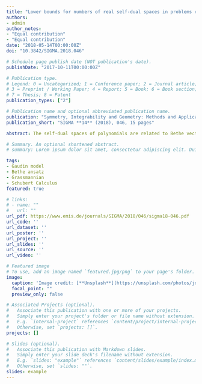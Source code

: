 ```yaml
---
title: "Lower bounds for numbers of real self-dual spaces in problems of Schubert calculus"
authors:
- admin
author_notes:
- "Equal contribution"
- "Equal contribution"
date: "2018-05-14T00:00:00Z"
doi: "10.3842/SIGMA.2018.046"

# Schedule page publish date (NOT publication's date).
publishDate: "2017-10-11T00:00:00Z"

# Publication type.
# Legend: 0 = Uncategorized; 1 = Conference paper; 2 = Journal article;
# 3 = Preprint / Working Paper; 4 = Report; 5 = Book; 6 = Book section;
# 7 = Thesis; 8 = Patent
publication_types: ["2"]

# Publication name and optional abbreviated publication name.
publication: "Symmetry, Integrability and Geometry: Methods and Applications (SIGMA) **14** (2018), 046, 15 pages"
publication_short: "SIGMA **14** (2018), 046, 15 pages"

abstract: The self-dual spaces of polynomials are related to Bethe vectors in the Gaudin model associated to the Lie algebras of types B and C. In this paper, we give lower bounds for the numbers of real self-dual spaces in intersections of Schubert varieties related to osculating flags in the Grassmannian. The higher Gaudin Hamiltonians are self-adjoint with respect to a nondegenerate indefinite Hermitian form. Our bound comes from the computation of the signature of this form.

# Summary. An optional shortened abstract.
# summary: Lorem ipsum dolor sit amet, consectetur adipiscing elit. Duis posuere tellus ac convallis placerat. Proin tincidunt magna sed ex sollicitudin condimentum.

tags:
- Gaudin model
- Bethe ansatz
- Grassmannian
- Schubert Calculus
featured: true

# links:
# - name: ""
#   url: ""
url_pdf: https://www.emis.de/journals/SIGMA/2018/046/sigma18-046.pdf
url_code: ''
url_dataset: ''
url_poster: ''
url_project: ''
url_slides: ''
url_source: ''
url_video: ''

# Featured image
# To use, add an image named `featured.jpg/png` to your page's folder. 
image:
  caption: 'Image credit: [**Unsplash**](https://unsplash.com/photos/jdD8gXaTZsc)'
  focal_point: ""
  preview_only: false

# Associated Projects (optional).
#   Associate this publication with one or more of your projects.
#   Simply enter your project's folder or file name without extension.
#   E.g. `internal-project` references `content/project/internal-project/index.md`.
#   Otherwise, set `projects: []`.
projects: []

# Slides (optional).
#   Associate this publication with Markdown slides.
#   Simply enter your slide deck's filename without extension.
#   E.g. `slides: "example"` references `content/slides/example/index.md`.
#   Otherwise, set `slides: ""`.
slides: example
---
```

